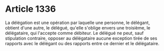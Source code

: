 # Article 1336

La délégation est une opération par laquelle une personne, le délégant, obtient d'une autre, le délégué, qu'elle s'oblige envers une troisième, le délégataire, qui l'accepte comme débiteur.  Le délégué ne peut, sauf stipulation contraire, opposer au délégataire aucune exception tirée de ses rapports avec le délégant ou des rapports entre ce dernier et le délégataire.
